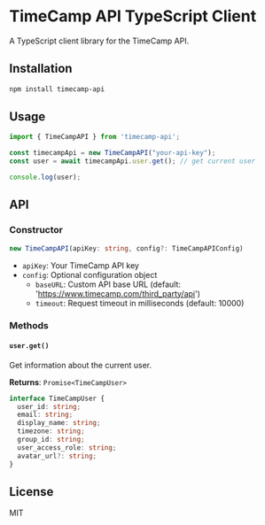 # TimeCamp API TypeScript Client

A TypeScript client library for the TimeCamp API.

## Installation

```bash
npm install timecamp-api
```

## Usage

```typescript
import { TimeCampAPI } from 'timecamp-api';

const timecampApi = new TimeCampAPI("your-api-key");
const user = await timecampApi.user.get(); // get current user

console.log(user);
```

## API

### Constructor

```typescript
new TimeCampAPI(apiKey: string, config?: TimeCampAPIConfig)
```

- `apiKey`: Your TimeCamp API key
- `config`: Optional configuration object
  - `baseURL`: Custom API base URL (default: 'https://www.timecamp.com/third_party/api')
  - `timeout`: Request timeout in milliseconds (default: 10000)

### Methods

#### `user.get()`

Get information about the current user.

**Returns**: `Promise<TimeCampUser>`

```typescript
interface TimeCampUser {
  user_id: string;
  email: string;
  display_name: string;
  timezone: string;
  group_id: string;
  user_access_role: string;
  avatar_url?: string;
}
```

## License

MIT